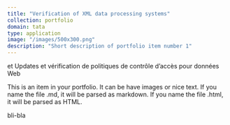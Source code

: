 ```yaml
---
title: "Verification of XML data processing systems"
collection: portfolio
domain: tata
type: application
image: "/images/500x300.png"
description: "Short description of portfolio item number 1"
---
```


et Updates et vérification de politiques de contrôle d’accès pour données Web

This is an item in your portfolio. It can be have images or nice text. If you name the file .md, it will be parsed as markdown. If you name the file .html, it will be parsed as HTML. 

bli-bla

